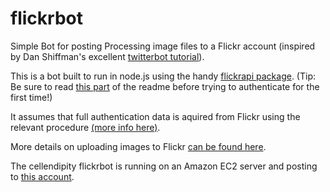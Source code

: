 # flickrbot
Simple Bot for posting Processing image files to a Flickr account (inspired by Dan Shiffman's excellent  <a href="https://www.youtube.com/playlist?list=PLRqwX-V7Uu6atTSxoRiVnSuOn6JHnq2yV">twitterbot tutorial</a>).

This is a bot built to run in node.js using the handy <a href="https://github.com/Pomax/node-flickrapi">flickrapi package</a>.
(Tip: Be sure to read <a href="https://github.com/Pomax/node-flickrapi#an-example-of-a-first-run">this part</a> of the readme before trying to authenticate for the first time!)

It assumes that full authentication data is aquired from Flickr using the relevant procedure <a href=" https://www.flickr.com/services/api/auth.oauth.html)">(more info here)</a>.

More details on uploading images to Flickr <a href="https://www.flickr.com/services/api/upload.api.html">can be found here</a>.

The cellendipity flickrbot is running on an Amazon EC2 server and posting to <a href="https://www.flickr.com/photos/144469250@N07/">this account</a>.

